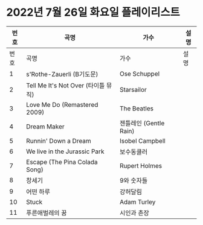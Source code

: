 # 2022년 7월 26일 화요일 플레이리스트

| 번호 | 곡명 | 가수 | 설명 |
|------|------|------|------|
| 번호 | 곡명 | 가수 | 설명 |
| 1 | s'Rothe-Zauerli (B기도문) | Ose Schuppel |  |
| 2 | Tell Me It's Not Over (타이틀 뮤직) | Starsailor |  |
| 3 | Love Me Do (Remastered 2009) | The Beatles |  |
| 4 | Dream Maker | 젠틀레인 (Gentle Rain) |  |
| 5 | Runnin' Down a Dream | Isobel Campbell |  |
| 6 | We live in the Jurassic Park | 보수동쿨러 |  |
| 7 | Escape (The Pina Colada Song) | Rupert Holmes |  |
| 8 | 창세기 | 9와 숫자들 |  |
| 9 | 어떤 하루 | 강허달림 |  |
| 10 | Stuck | Adam Turley |  |
| 11 | 푸른애벌레의 꿈 | 시인과 촌장 |  |
